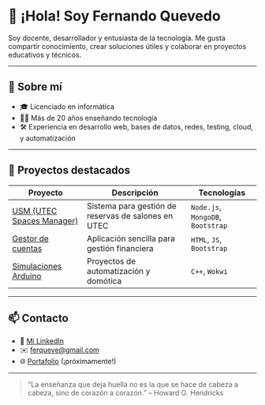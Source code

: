 # 👋 ¡Hola! Soy Fernando Quevedo

Soy docente, desarrollador y entusiasta de la tecnología. Me gusta compartir conocimiento, crear soluciones útiles y colaborar en proyectos educativos y técnicos.

---

## 🧠 Sobre mí
- 🎓 Licenciado en informática
- 👨‍🏫 Más de 20 años enseñando tecnología
- 🛠️ Experiencia en desarrollo web, bases de datos, redes, testing, cloud, y automatización

---

## 🚀 Proyectos destacados

| Proyecto | Descripción | Tecnologías |
|---------|-------------|-------------|
| [USM (UTEC Spaces Manager)](https://github.com/ferqueve/usm) | Sistema para gestión de reservas de salones en UTEC | `Node.js`, `MongoDB`, `Bootstrap` |
| [Gestor de cuentas](https://github.com/ferqueve/gestor-cuentas) | Aplicación sencilla para gestión financiera | `HTML`, `JS`, `Bootstrap` |
| [Simulaciones Arduino](https://github.com/ferqueve/arduino-sim) | Proyectos de automatización y domótica | `C++`, `Wokwi` |

---

## 📫 Contacto

- 💼 [Mi LinkedIn](https://www.linkedin.com/in/fernando-quevedo-80847a35/)
- ✉️ ferqueve@gmail.com
- 🌐 [Portafolio](https://ferqueve.github.io) (¡próximamente!)

---

> “La enseñanza que deja huella no es la que se hace de cabeza a cabeza, sino de corazón a corazón.” – Howard G. Hendricks
